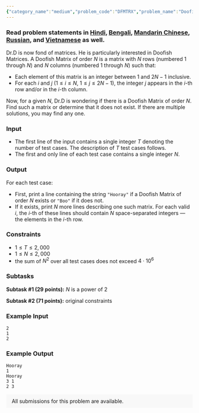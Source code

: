 ```yaml
---
{"category_name":"medium","problem_code":"DFMTRX","problem_name":"Doofish Matrix","problemComponents":{"constraints":"","constraintsState":false,"subtasks":"","subtasksState":false,"inputFormat":"","inputFormatState":false,"outputFormat":"","outputFormatState":false,"sampleTestCases":{"0":{"id":1,"input":"2\r\n1\r\n2","output":"Hooray\r\n1\r\nHooray\r\n3 1\r\n2 3","explanation":"","isDeleted":false}}},"video_editorial_url":"","languages_supported":{"0":"CPP14","1":"C","2":"JAVA","3":"PYTH 3.6","4":"PYTH","5":"PYP3","6":"CS2","7":"ADA","8":"PYPY","9":"TEXT","10":"PAS fpc","11":"NODEJS","12":"RUBY","13":"PHP","14":"GO","15":"HASK","16":"TCL","17":"PERL","18":"SCALA","19":"LUA","20":"kotlin","21":"BASH","22":"JS","23":"LISP sbcl","24":"rust","25":"PAS gpc","26":"BF","27":"CLOJ","28":"R","29":"D","30":"CAML","31":"FORT","32":"ASM","33":"swift","34":"FS","35":"WSPC","36":"LISP clisp","37":"SQL","38":"SCM guile","39":"PERL6","40":"ERL","41":"CLPS","42":"ICK","43":"NICE","44":"PRLG","45":"ICON","46":"COB","47":"SCM chicken","48":"PIKE","49":"SCM qobi","50":"ST","51":"NEM"},"max_timelimit":1,"source_sizelimit":50000,"problem_author":"kmaaszraa","problem_tester":null,"date_added":"14-10-2019","tags":{"0":"constructive","1":"jan20","2":"kmaaszraa","3":"kmaaszraa","4":"math","5":"medium","6":"vijju123"},"problem_difficulty_level":"Medium-Hard","best_tag":"Medium Hard","editorial_url":"https://discuss.codechef.com/problems/DFMTRX","time":{"view_start_date":1578907800,"submit_start_date":1578907800,"visible_start_date":1578907800,"end_date":1735669800},"is_direct_submittable":false,"problemDiscussURL":"https://discuss.codechef.com/search?q=DFMTRX","is_proctored":false,"visitedContests":{},"layout":"problem"}
---
```

### Read problem statements in [Hindi](https://www.codechef.com/download/translated/JAN20/hindi/DFMTRX.pdf), [Bengali](https://www.codechef.com/download/translated/JAN20/bengali/DFMTRX.pdf), [Mandarin Chinese](https://www.codechef.com/download/translated/JAN20/mandarin/DFMTRX.pdf), [Russian](https://www.codechef.com/download/translated/JAN20/russian/DFMTRX.pdf), and [Vietnamese](https://www.codechef.com/download/translated/JAN20/vietnamese/DFMTRX.pdf) as well.

Dr.D is now fond of matrices. He is particularly interested in Doofish Matrices. A Doofish Matrix of order $N$ is a matrix with $N$ rows (numbered $1$ through $N$) and $N$ columns (numbered $1$ through $N$) such that:
- Each element of this matrix is an integer between $1$ and $2N-1$ inclusive.
- For each $i$ and $j$ ($1 \le i \le N$, $1 \le j \le 2N-1$), the integer $j$ appears in the $i$-th row and/or in the $i$-th column.

Now, for a given $N$, Dr.D is wondering if there is a Doofish Matrix of order $N$. Find such a matrix or determine that it does not exist. If there are multiple solutions, you may find any one.

### Input
- The first line of the input contains a single integer $T$ denoting the number of test cases. The description of $T$ test cases follows.
- The first and only line of each test case contains a single integer $N$.

### Output
For each test case:
- First, print a line containing the string `"Hooray"` if a Doofish Matrix of order $N$ exists or `"Boo"` if it does not.
- If it exists, print $N$ more lines describing one such matrix. For each valid $i$, the $i$-th of these lines should contain $N$ space-separated integers ― the elements in the $i$-th row.

### Constraints
- $1 \le T \le 2,000$
- $1 \le N \le 2,000$
- the sum of $N^2$ over all test cases does not exceed $4 \cdot 10^6$

### Subtasks
**Subtask #1 (29 points):** $N$ is a power of $2$

**Subtask #2 (71 points):** original constraints

### Example Input
```
2
1
2
```

### Example Output
```
Hooray
1
Hooray
3 1
2 3
```

<aside style='background: #f8f8f8;padding: 10px 15px;'><div>All submissions for this problem are available.</div></aside>